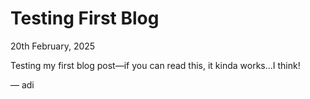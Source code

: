 # Testing First Blog
20th February, 2025

 Testing my first blog post—if you can read this, it kinda works...I think!

 — adi